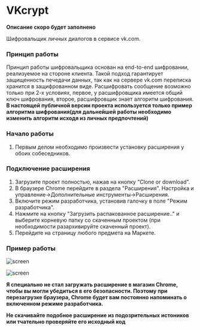 # VKcrypt
**Описание скоро будет заполнено**

Шифровальщик личных диалогов в сервисе vk.com.

<h3>Принцип работы</h3>  

Принцип работы шифровальщика основан на end-to-end шифровании, реализуемое на стороне клиента. Такой подход гарантирует защищенность печедачи данных, так как на сервере vk.com переписка хранится в защифрованном виде. Расшифровать сообщение возможно только при 2-х условиях, первое, у расшифровщика имеется общий ключ шифрования, второе, расшифровщик знает алгоритм шифрования.
**В настоящей публичной версии проекта используется только пример алгоритма шифрования(для дальнейшей работы необходимо изменить алгоритм исходя из личных предпочтений)**

<h3>Начало работы</h3>  

1. Первым делом необходимо произвести установку расширения у обоих собеседников.

<h3>Подключение расширения</h3>  

1. Загрузите проект полностью, нажав на кнопку "Clone or download".
2. В браузере Chrome перейдите в раздела "Расширения". Настройка и управление->Дополнительные инструменты->Расширения.
3. Включите режим разработчика, установив галочку в поле "Режим разработчика".
4. Нажмите на кнопку "Загрузить распакованное расширение.." и выберите корневую папку со скаченным проектом (при необходимости разархивируйте скаченный проект).
5. Перейдите на страницу любого предмета на Маркете.
  
### Пример работы

![screen](https://raw.githubusercontent.com/Shitovdm/VKcrypt/master/service/img/screen/decrypted.png)  
  
![screen](https://raw.githubusercontent.com/Shitovdm/VKcrypt/master/service/img/screen/encrypted.png)    

**Я специально не стал загружать расширение в магазин Chrome, чтобы вы могли убедиться в его безопасности. Поэтому при перезагрузке браузера, Chrome будет вам постоянно напоминать о включенном режиме разработчика.**
  
**Не скачивайте подобное расширение из подозрительных истоников или тчательно проверяйте его исходный код**
